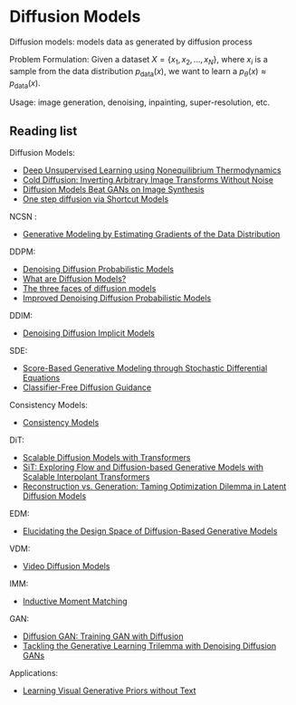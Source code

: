 # Diffusion Models

Diffusion models: models data as generated by diffusion process

Problem Formulation: Given a dataset $X = \{x_1, x_2, ..., x_N\}$, where $x_i$ is a sample from the data distribution $p_{\text{data}}(x)$, we want to learn a $p_\theta(x)\approx p_{\text{data}}(x)$.

Usage: image generation, denoising, inpainting, super-resolution, etc.

## Reading list

Diffusion Models:
- [Deep Unsupervised Learning using Nonequilibrium Thermodynamics](https://arxiv.org/pdf/1503.03585)
- [Cold Diffusion: Inverting Arbitrary Image Transforms Without Noise](https://arxiv.org/pdf/2208.09392)
- [Diffusion Models Beat GANs on Image Synthesis](https://arxiv.org/pdf/2105.05233)
- [One step diffusion via Shortcut Models](https://arxiv.org/pdf/2410.12557)

NCSN :
- [Generative Modeling by Estimating Gradients of the Data Distribution](https://arxiv.org/pdf/1907.05600)

DDPM:
- [Denoising Diffusion Probabilistic Models](https://arxiv.org/pdf/2006.11239)
- [What are Diffusion Models?](https://lilianweng.github.io/posts/2021-07-11-diffusion-models/)
- [The three faces of diffusion models](https://hope7happiness.github.io/three_diff/)
- [Improved Denoising Diffusion Probabilistic Models](https://arxiv.org/pdf/2102.09672)

DDIM:
- [Denoising Diffusion Implicit Models](https://arxiv.org/pdf/2010.02502)

SDE:
- [Score-Based Generative Modeling through Stochastic Differential Equations](https://arxiv.org/pdf/2011.13456)
- [Classifier-Free Diffusion Guidance](https://arxiv.org/pdf/2207.12598)

Consistency Models:
- [Consistency Models](https://arxiv.org/pdf/2303.01469)

DiT:
- [Scalable Diffusion Models with Transformers](https://arxiv.org/pdf/2212.09748)
- [SiT: Exploring Flow and Diffusion-based Generative Models with Scalable Interpolant Transformers](https://arxiv.org/pdf/2401.08740)
- [Reconstruction vs. Generation:
Taming Optimization Dilemma in Latent Diffusion Models](https://arxiv.org/pdf/2501.01423)

EDM:
- [Elucidating the Design Space of Diffusion-Based Generative Models](https://arxiv.org/pdf/2206.00364)

VDM:
- [Video Diffusion Models](https://arxiv.org/pdf/2204.03458)

IMM:
- [Inductive Moment Matching](https://arxiv.org/pdf/2503.07565)

GAN:
- [Diffusion GAN: Training GAN with Diffusion](https://arxiv.org/pdf/2206.02262)
- [Tackling the Generative Learning Trilemma with Denoising Diffusion GANs](https://arxiv.org/pdf/2112.07804)

Applications:
- [Learning Visual Generative Priors without Text](https://arxiv.org/pdf/2412.07767)